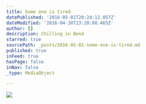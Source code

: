 ```yaml
---
title: Some one is tired
datePublished: '2016-05-01T20:24:12.057Z'
dateModified: '2016-04-30T23:20:08.465Z'
author: []
description: Chilling in Bend
starred: true
sourcePath: _posts/2016-05-01-some-one-is-tired.md
published: true
inFeed: true
hasPage: false
inNav: false
_type: MediaObject

---
```

![](https://the-grid-user-content.s3-us-west-2.amazonaws.com/e1a639e1-f0bc-4dae-ba8b-0e72f7fde73e.jpg)